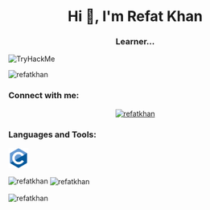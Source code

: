 <h1 align="center">Hi 👋, I'm Refat Khan</h1>
<h3 align="center">Learner...</h3>
<img src="https://tryhackme-badges.s3.amazonaws.com/adlof.png" alt="TryHackMe">



<p align="left"> <img src="https://komarev.com/ghpvc/?username=refatkhan&label=Profile%20views&color=0e75b6&style=flat" alt="refatkhan" /> </p>

<h3 align="left">Connect with me:</h3>
<p align="center">
<a href="https://linkedin.com/in/refatkhan" target="blank"><img align="center" src="https://raw.githubusercontent.com/rahuldkjain/github-profile-readme-generator/master/src/images/icons/Social/linked-in-alt.svg" alt="refatkhan" height="30" width="40" /></a>
</p>

<h3 align="left">Languages and Tools:</h3>
<p align="left"> <a href="https://www.cprogramming.com/" target="_blank" rel="noreferrer"> <img src="https://raw.githubusercontent.com/devicons/devicon/master/icons/c/c-original.svg" alt="c" width="40" height="40"/> </a> </p>

<p><img align="left" src="https://github-readme-stats.vercel.app/api/top-langs?username=refatkhan&show_icons=true&locale=en&layout=compact" alt="refatkhan" /></p>

<p>&nbsp;<img align="center" src="https://github-readme-stats.vercel.app/api?username=refatkhan&show_icons=true&locale=en" alt="refatkhan" /></p>

<p><img align="center" src="https://github-readme-streak-stats.herokuapp.com/?user=refatkhan&" alt="refatkhan" /></p>
